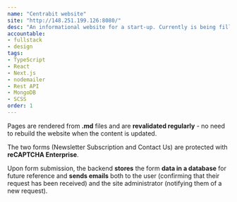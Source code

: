 ```yaml
---
name: "Centrabit website"
site: "http://148.251.199.126:8080/"
desc: "An informational website for a start-up. Currently is being filled with content and not deployed on the official domain yet."
accountable: 
- fullstack
- design
tags: 
- TypeScript
- React
- Next.js 
- nodemailer
- Rest API
- MongoDB
- SCSS
order: 1
---
```

Pages are rendered from **.md** files and are **revalidated regularly** - no need to rebuild the website when the content is updated.

The two forms (Newsletter Subscription and Contact Us) are protected with **reCAPTCHA Enterprise**.

Upon form submission, the backend **stores** the form **data in a database** for future reference and **sends emails** both to the user (confirming that their request has been received) and the site administrator (notifying them of a new request).

